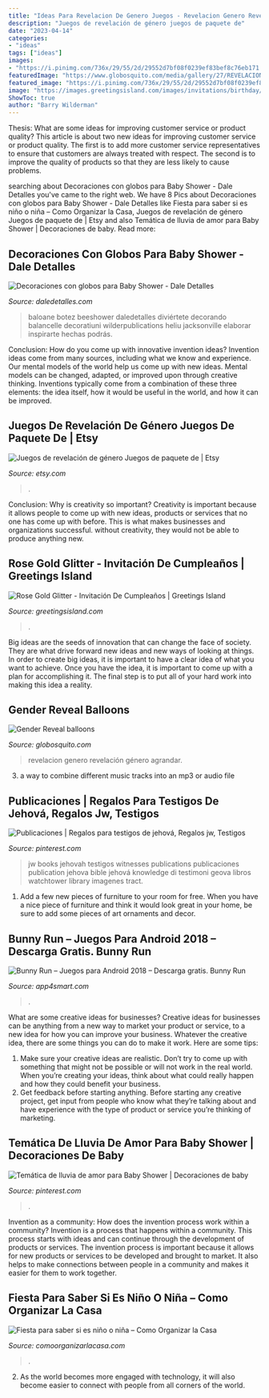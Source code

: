 ```yaml
---
title: "Ideas Para Revelacion De Genero Juegos - Revelacion Genero Revelación Género Agrandar"
description: "Juegos de revelación de género juegos de paquete de"
date: "2023-04-14"
categories:
- "ideas"
tags: ["ideas"]
images:
- "https://i.pinimg.com/736x/29/55/2d/29552d7bf08f0239ef83bef8c76eb171.jpg"
featuredImage: "https://www.globosquito.com/media/gallery/27/REVELACION-DE-GENERO-GLOBOSQUITO2.jpg"
featured_image: "https://i.pinimg.com/736x/29/55/2d/29552d7bf08f0239ef83bef8c76eb171.jpg"
image: "https://images.greetingsisland.com/images/invitations/birthday/previews/rose-gold-glitter_2.png?auto=format,compress"
ShowToc: true
author: "Barry Wilderman"
---
```



Thesis: What are some ideas for improving customer service or product quality?
This article is about two new ideas for improving customer service or product quality. The first is to add more customer service representatives to ensure that customers are always treated with respect. The second is to improve the quality of products so that they are less likely to cause problems.

	

		
searching about Decoraciones con globos para Baby Shower - Dale Detalles you've came to the right web. We have 8 Pics about Decoraciones con globos para Baby Shower - Dale Detalles like Fiesta para saber si es niño o niña – Como Organizar la Casa, Juegos de revelación de género Juegos de paquete de | Etsy and also Temática de lluvia de amor para Baby Shower | Decoraciones de baby. Read more:
		
    
## Decoraciones Con Globos Para Baby Shower - Dale Detalles

<img loading=lazy src="https://i0.wp.com/www.daledetalles.com/wp-content/uploads/2016/06/decoración-con-globos-para-baby-shower16.jpg?fit=736%2C552&amp;ssl=1" onerror="this.onerror=null;this.src='https://tse3.mm.bing.net/th?id=OIP.MYZ13LmIpFVkA3H2RFb8QgHaFj&amp;pid=15.1';" alt="Decoraciones con globos para Baby Shower - Dale Detalles">

_Source: daledetalles.com_

>baloane botez beeshower daledetalles diviértete decorando balancelle decoratiuni wilderpublications heliu jacksonville elaborar inspirarte hechas podrás. 

	

Conclusion: How do you come up with innovative invention ideas?
Invention ideas come from many sources, including what we know and experience. Our mental models of the world help us come up with new ideas. Mental models can be changed, adapted, or improved upon through creative thinking. Inventions typically come from a combination of these three elements: the idea itself, how it would be useful in the world, and how it can be improved.

    
## Juegos De Revelación De Género Juegos De Paquete De | Etsy

<img loading=lazy src="https://i.etsystatic.com/15803675/r/il/a981cf/2392695840/il_794xN.2392695840_9d5q.jpg" onerror="this.onerror=null;this.src='https://tse1.mm.bing.net/th?id=OIP.HtfieMI2X28BaSnLfRX3sQHaFj&amp;pid=15.1';" alt="Juegos de revelación de género Juegos de paquete de | Etsy">

_Source: etsy.com_

>. 

	

Conclusion: Why is creativity so important?
Creativity is important because it allows people to come up with new ideas, products or services that no one has come up with before. This is what makes businesses and organizations successful. without creativity, they would not be able to produce anything new.

    
## Rose Gold Glitter - Invitación De Cumpleaños | Greetings Island

<img loading=lazy src="https://images.greetingsisland.com/images/invitations/birthday/previews/rose-gold-glitter_2.png?auto=format,compress" onerror="this.onerror=null;this.src='https://tse4.mm.bing.net/th?id=OIP.tPSEV2HD7u5l9EnmQob1WwHaK0&amp;pid=15.1';" alt="Rose Gold Glitter - Invitación De Cumpleaños | Greetings Island">

_Source: greetingsisland.com_

>. 

	

Big ideas are the seeds of innovation that can change the face of society. They are what drive forward new ideas and new ways of looking at things. In order to create big ideas, it is important to have a clear idea of what you want to achieve. Once you have the idea, it is important to come up with a plan for accomplishing it. The final step is to put all of your hard work into making this idea a reality.

    
## Gender Reveal Balloons

<img loading=lazy src="https://www.globosquito.com/media/gallery/27/REVELACION-DE-GENERO-GLOBOSQUITO2.jpg" onerror="this.onerror=null;this.src='https://tse3.mm.bing.net/th?id=OIP.z2FF1RDihjcaT_uLh1Gn8QHaJQ&amp;pid=15.1';" alt="Gender Reveal balloons">

_Source: globosquito.com_

>revelacion genero revelación género agrandar. 

	

3. a way to combine different music tracks into an mp3 or audio file

    
## Publicaciones | Regalos Para Testigos De Jehová, Regalos Jw, Testigos

<img loading=lazy src="https://i.pinimg.com/736x/bd/ca/f8/bdcaf8b86b2fe34aa25d56b0b6db688a--jw-ministry-ministry-ideas.jpg" onerror="this.onerror=null;this.src='https://tse4.mm.bing.net/th?id=OIP.BfcdD0u40wAjYtCpBxF1TgEUDi&amp;pid=15.1';" alt="Publicaciones | Regalos para testigos de jehová, Regalos jw, Testigos">

_Source: pinterest.com_

>jw books jehovah testigos witnesses publications publicaciones publication jehova bible jehová knowledge di testimoni geova libros watchtower library imagenes tract. 

	

1. Add a few new pieces of furniture to your room for free. When you have a nice piece of furniture and think it would look great in your home, be sure to add some pieces of art ornaments and decor.

    
## Bunny Run – Juegos Para Android 2018 – Descarga Gratis. Bunny Run

<img loading=lazy src="http://static-4.app4smart.me/uploads/posts/thumbs/1227/original-03017b0c95.jpg" onerror="this.onerror=null;this.src='https://tse1.mm.bing.net/th?id=OIP.DV328ftZ7cAeL64USnXiWAHaNK&amp;pid=15.1';" alt="Bunny Run – Juegos para Android 2018 – Descarga gratis. Bunny Run">

_Source: app4smart.com_

>. 

	

What are some creative ideas for businesses?
Creative ideas for businesses can be anything from a new way to market your product or service, to a new idea for how you can improve your business. Whatever the creative idea, there are some things you can do to make it work. Here are some tips: 
1. Make sure your creative ideas are realistic. Don’t try to come up with something that might not be possible or will not work in the real world. When you’re creating your ideas, think about what could really happen and how they could benefit your business. 
2. Get feedback before starting anything. Before starting any creative project, get input from people who know what they’re talking about and have experience with the type of product or service you’re thinking of marketing.

    
## Temática De Lluvia De Amor Para Baby Shower | Decoraciones De Baby

<img loading=lazy src="https://i.pinimg.com/736x/29/55/2d/29552d7bf08f0239ef83bef8c76eb171.jpg" onerror="this.onerror=null;this.src='https://tse1.mm.bing.net/th?id=OIP.epI7Q7wF-pi2p1NpaW3jWwHaG6&amp;pid=15.1';" alt="Temática de lluvia de amor para Baby Shower | Decoraciones de baby">

_Source: pinterest.com_

>. 

	

Invention as a community: How does the invention process work within a community?
Invention is a process that happens within a community. This process starts with ideas and can continue through the development of products or services. The invention process is important because it allows for new products or services to be developed and brought to market. It also helps to make connections between people in a community and makes it easier for them to work together.

    
## Fiesta Para Saber Si Es Niño O Niña – Como Organizar La Casa

<img loading=lazy src="https://comoorganizarlacasa.com/wp-content/uploads/2018/05/Decoración-de-fiesta-para-saber-si-es-niño-o-niña.jpg7_.jpg" onerror="this.onerror=null;this.src='https://tse2.mm.bing.net/th?id=OIP.ids4rGuzv2YTqud4K0hCnAHaJ4&amp;pid=15.1';" alt="Fiesta para saber si es niño o niña – Como Organizar la Casa">

_Source: comoorganizarlacasa.com_

>. 

	

2. As the world becomes more engaged with technology, it will also become easier to connect with people from all corners of the world. 

